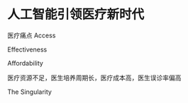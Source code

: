 # 人工智能引领医疗新时代
医疗痛点
Access

Effectiveness 

Affordability

医疗资源不足，医生培养周期长，医疗成本高，医生误诊率偏高

The Singularity